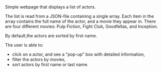 Simple webpage that displays a list of actors.

The list is read from a JSON-file containing a single array. Each item in the array contains the full name of the actor, and a movie they appear in. There are four different movies: Pulp Fiction, Fight Club, Goodfellas, and Inception.

By default,the actors are sorted by first name.

The user is able to:

- click on a actor, and see a "pop-up" box with detailed information,
- filter the actors by movies,
- sort actors by first name or last name.
